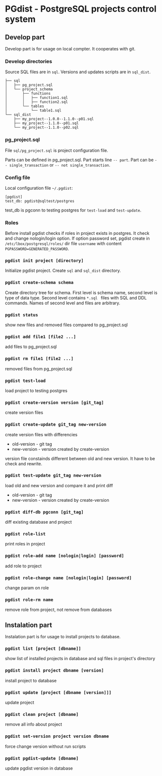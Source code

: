 # PGdist - PostgreSQL projects control system

## Develop part

Develop part is for usage on local compter. It cooperates with git.

### Develop directories

Source SQL files are in `sql`. Versions and updates scripts are in `sql_dist`.

```
├── sql
│   ├── pg_project.sql
│   └── project_schema
│       ├── functions
│       │   ├── function1.sql
│       │   ├── function2.sql
│       └── tables
│           └── table1.sql
└── sql_dist
    ├── my_project--1.0.0--1.1.0--p01.sql
    ├── my_project--1.1.0--p01.sql
    └── my_project--1.1.0--p02.sql
```

### pg_project.sql

File `sql/pg_project.sql` is project configuration file.

Parts can be defined in pg_project.sql. Part starts line `-- part`. Part can be `-- single_transaction` or `-- not single_transaction`.

### Config file

Local configuration file `~/.pgdist`:

```
[pgdist]
test_db: pgdist@sqltest/postgres
```

test_db is pgconn to testing postgres for `test-load` and `test-update`.

### Roles

Before install pgdist checks if roles in project exists in postgres. It check and change nologin/login option. If option password set, pgdist create in `/etc/lbox/postgresql/roles/` dir file `username` with content `PGPASSWORD=GENERATED_PASSWORD`.

### `pgdist init project [directory]`

Initialize pgdist project. Create `sql` and `sql_dist` directory. 

### `pgdist create-schema schema`

Create directory tree for schema. First level is schema name, second level is type of data type. Second level contains `*.sql ` files with SQL and DDL commands. Names of second level and files are arbitrary.

### `pgdist status`

show new files and removed files compared to pg_project.sql

### `pgdist add file1 [file2 ...]`

add files to pg_project.sql

### `pgdist rm file1 [file2 ...]`

removed files from pg_project.sql

### `pgdist test-load`

load project to testing postgres

### `pgdist create-version version [git_tag]`

create version files

### `pgdist create-update git_tag new-version`

create version files with differencies
- old-version - git tag
- new-version - version created by create-version

version file constainds different between old and new version. It have to be check and rewrite.

### `pgdist test-update git_tag new-version`

load old and new version and compare it and print diff
- old-version - git tag
- new-version - version created by create-version

### `pgdist diff-db pgconn [git_tag]`

diff existing database and project

### `pgdist role-list`

print roles in project

### `pgdist role-add name [nologin|login] [password]`

add role to project

### `pgdist role-change name [nologin|login] [password]`

change param on role

### `pgdist role-rm name`

remove role from project, not remove from databases



## Instalation part

Instalation part is for usage to install projects to database.

### `pgdist list [project [dbname]]`

show list of installed projects in database and sql files in project's directory

### `pgdist install project dbname [version]`

install project to database

### `pgdist update [project [dbname [version]]]`

update project

### `pgdist clean project [dbname]`

remove all info about project

### `pgdist set-version project version dbname`

force change version without run scripts

### `pgdist pgdist-update [dbname]`

update pgdist version in database
